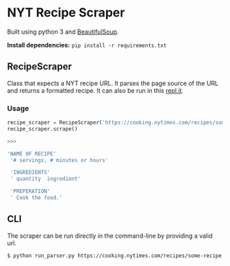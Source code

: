 # NYT Recipe Scraper
Built using python 3 and [BeautifulSoup](https://www.crummy.com/software/BeautifulSoup/bs4/doc/).

**Install dependencies:** `pip install -r requirements.txt`


## RecipeScraper
Class that expects a NYT recipe URL. It parses the page source of the URL and returns a formatted recipe.
It can also be run in this [repl.it](https://repl.it/@DanaMC18/nyt-recipes#main.py).


### Usage
```python
recipe_scraper = RecipeScraper('https://cooking.nytimes.com/recipes/some-recipe')
recipe_scraper.scrape()
```

```bash
>>>

'NAME OF RECIPE'
 '# servings, # minutes or hours'

 'INGREDIENTS'
 ' quantity  ingredient'

 'PREPERATION'
 ' Cook the food.'
```


## CLI
The scraper can be run directly in the command-line by providing a valid url.

```bash
$ python run_parser.py https://cooking.nytimes.com/recipes/some-recipe
```
